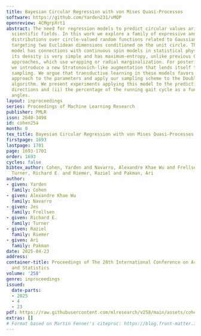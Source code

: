 ```yaml
---
title: Bayesian Circular Regression with von Mises Quasi-Processes
software: https://github.com/Yarden231/vMQP
openreview: 4CMgrpXrt1
abstract: The need for regression models to predict circular values arises in many
  scientific fields. In this work we explore a family of expressive and interpretable
  distributions over circle-valued random functions related to Gaussian processes
  targeting two Euclidean dimensions conditioned on the unit circle. The  probability
  model has connections with continuous spin models in statistical physics. Moreover,
  its density is very simple and has maximum-entropy, unlike previous Gaussian process-based
  approaches, which use wrapping or radial marginalization. For posterior inference,
  we introduce a new Stratonovich-like augmentation that lends itself to fast Gibbs
  sampling. We argue that transductive learning in these models favors a Bayesian
  approach to the parameters and apply our sampling scheme to the Double Metropolis-Hastings
  algorithm. We present experiments applying this model to the prediction of (i) wind
  directions and (ii) the percentage of the running gait cycle as a function of joint
  angles.
layout: inproceedings
series: Proceedings of Machine Learning Research
publisher: PMLR
issn: 2640-3498
id: cohen25a
month: 0
tex_title: Bayesian Circular Regression with von Mises Quasi-Processes
firstpage: 1693
lastpage: 1701
page: 1693-1701
order: 1693
cycles: false
bibtex_author: Cohen, Yarden and Navarro, Alexandre Khae Wu and Frellsen, Jes and
  Turner, Richard E. and Riemer, Raziel and Pakman, Ari
author:
- given: Yarden
  family: Cohen
- given: Alexandre Khae Wu
  family: Navarro
- given: Jes
  family: Frellsen
- given: Richard E.
  family: Turner
- given: Raziel
  family: Riemer
- given: Ari
  family: Pakman
date: 2025-04-23
address:
container-title: Proceedings of The 28th International Conference on Artificial Intelligence
  and Statistics
volume: '258'
genre: inproceedings
issued:
  date-parts:
  - 2025
  - 4
  - 23
pdf: https://raw.githubusercontent.com/mlresearch/v258/main/assets/cohen25a/cohen25a.pdf
extras: []
# Format based on Martin Fenner's citeproc: https://blog.front-matter.io/posts/citeproc-yaml-for-bibliographies/
---
```

